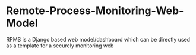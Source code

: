 # Remote-Process-Monitoring-Web-Model
RPMS is a Django based web model/dashboard which can be directly used as a template for a securely monitoring web 
